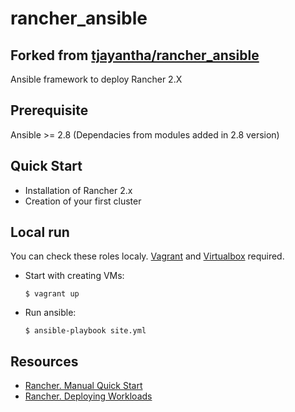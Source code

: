 # rancher_ansible
## Forked from [tjayantha/rancher_ansible](https://github.com/tjayantha/rancher_ansible)
Ansible framework to deploy Rancher 2.X

## Prerequisite
Ansible >= 2.8 (Dependacies from modules added in 2.8 version)

## Quick Start
- Installation of Rancher 2.x
- Creation of your first cluster

## Local run
You can check these roles localy. [Vagrant](https://www.vagrantup.com/) and [Virtualbox](https://www.virtualbox.org/) required.
- Start with creating VMs:
    ```shell
    $ vagrant up
    ```
- Run ansible:
    ```
    $ ansible-playbook site.yml
    ```

## Resources
- [Rancher. Manual Quick Start](https://rancher.com/docs/rancher/v2.x/en/quick-start-guide/deployment/quickstart-manual-setup/)
- [Rancher. Deploying Workloads](https://rancher.com/docs/rancher/v2.x/en/quick-start-guide/workload/)
